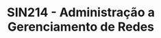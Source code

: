 ---
schema: default
title: SIN214 - Administração a Gerenciamento de Redes
teacher: Sample Department
notes: This is an example subject that comes with a new installation of JKAN
resources:
  - name: Air Monitoring Stations CSV
    url: 'http://data.phl.opendata.arcgis.com/subjects/1839b35258604422b0b520cbb668df0d_0.csv'
    format: csv
  - name: Air Monitoring Stations Shapefile
    url: 'http://data.phl.opendata.arcgis.com/subjects/1839b35258604422b0b520cbb668df0d_0.zip'
    format: shp
  - name: Air Monitoring Stations GeoService
    url: 'https://services.arcgis.com/fLeGjb7u4uXqeF9q/arcgis/rest/services/Air_Monitoring_Stations/FeatureServer/0/query'
    format: api
license: 'https://www.nationalarchives.gov.uk/doc/open-government-licence/version/3/'
category:
  - Ciclo Básico
maintainer: Tim Wisniewski
maintainer_email: tim@timwis.com
---